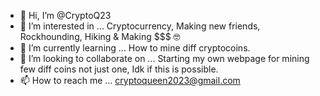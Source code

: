 - 👋 Hi, I’m @CryptoQ23
- 👀 I’m interested in ... Cryptocurrency, Making new friends, Rockhounding, Hiking & Making $$$ 🤓 
- 🌱 I’m currently learning ... How to mine diff cryptocoins.  
- 💞️ I’m looking to collaborate on ... Starting my own webpage for mining few diff coins not just one, Idk if this is possible. 
- 📫 How to reach me ... cryptoqueen2023@gmail.com

<!---
CryptoQ23/CryptoQ23 is a ✨ special ✨ repository because its `README.md` (this file) appears on your GitHub profile.
You can click the Preview link to take a look at your changes.
--->
